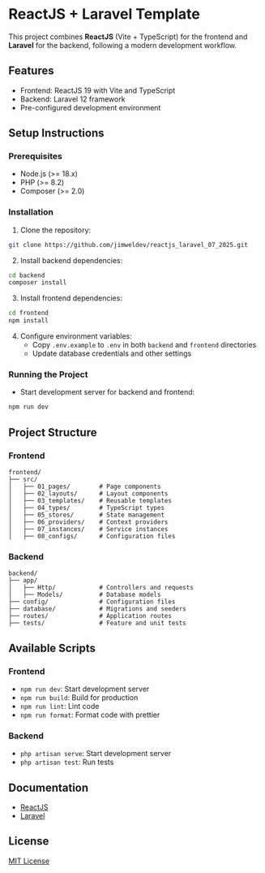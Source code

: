 # ReactJS + Laravel Template

This project combines **ReactJS** (Vite + TypeScript) for the frontend and **Laravel** for the backend, following a modern development workflow.

## Features

- Frontend: ReactJS 19 with Vite and TypeScript
- Backend: Laravel 12 framework
- Pre-configured development environment

## Setup Instructions

### Prerequisites

- Node.js (>= 18.x)
- PHP (>= 8.2)
- Composer (>= 2.0)

### Installation

1. Clone the repository:

```bash
git clone https://github.com/jimweldev/reactjs_laravel_07_2025.git
```

2. Install backend dependencies:

```bash
cd backend
composer install
```

3. Install frontend dependencies:

```bash
cd frontend
npm install
```

4. Configure environment variables:
   - Copy `.env.example` to `.env` in both `backend` and `frontend` directories
   - Update database credentials and other settings

### Running the Project

- Start development server for backend and frontend:

```bash
npm run dev
```

## Project Structure

### Frontend

```
frontend/
├── src/
│   ├── 01_pages/        # Page components
│   ├── 02_layouts/      # Layout components
│   ├── 03_templates/    # Reusable templates
│   ├── 04_types/        # TypeScript types
│   ├── 05_stores/       # State management
│   ├── 06_providers/    # Context providers
│   ├── 07_instances/    # Service instances
│   ├── 08_configs/      # Configuration files
```

### Backend

```
backend/
├── app/
│   ├── Http/            # Controllers and requests
│   ├── Models/          # Database models
├── config/              # Configuration files
├── database/            # Migrations and seeders
├── routes/              # Application routes
├── tests/               # Feature and unit tests
```

## Available Scripts

### Frontend

- `npm run dev`: Start development server
- `npm run build`: Build for production
- `npm run lint`: Lint code
- `npm run format`: Format code with prettier

### Backend

- `php artisan serve`: Start development server
- `php artisan test`: Run tests

## Documentation

- [ReactJS](https://reactjs.org/docs/getting-started.html)
- [Laravel](https://laravel.com/docs/12.x)

## License

[MIT License](LICENSE)
